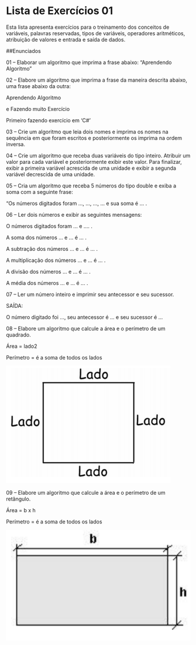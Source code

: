 # Lista de Exercícios 01

Esta lista apresenta exercícios para o treinamento dos conceitos de variáveis, palavras reservadas, tipos de variáveis, operadores aritméticos, atribuição de valores e entrada e saída de dados.

##Enunciados

01 – Elaborar um algoritmo que imprima a frase abaixo: “Aprendendo Algoritmo”

02 – Elabore um algoritmo que imprima a frase da maneira descrita abaixo, uma frase abaixo da outra:

Aprendendo Algoritmo

e Fazendo muito Exercício

Primeiro fazendo exercício em ‘C#’ 

03 – Crie um algoritmo que leia dois nomes e imprima os nomes na sequência em que foram escritos e posteriormente os imprima na ordem inversa.

04 – Crie um algoritmo que receba duas variáveis do tipo inteiro. Atribuir um valor para cada variável e posteriormente exibir este valor. Para finalizar, exibir a primeira variável acrescida de uma unidade e exibir a segunda variável decrescida de uma unidade.

05 – Cria um algoritmo que receba 5 números do tipo double e exiba a soma com a seguinte frase:

“Os números digitados foram ..., ..., ..., ... e sua soma é ... .

06 – Ler dois números e exibir as seguintes mensagens:

O números digitados foram ... e .... .

A soma dos números ... e ... é ... .

A subtração dos números ... e ... é ... .

A multiplicação dos números ... e ... é ... .

A divisão dos números ... e ... é ... .

A média dos números ... e ... é ... .

07 – Ler um número inteiro e imprimir seu antecessor e seu sucessor. 

SAÍDA: 

O número digitado foi ..., seu antecessor é ... e seu sucessor é ... 

08 – Elabore um algoritmo que calcule a área e o perímetro de um quadrado. 

Área = lado2

Perímetro = é a soma de todos os lados

![Quadrado](../Imagens/quadrado.png)

09 – Elabore um algoritmo que calcule a área e o perímetro de um retângulo.

Área = b x h

Perímetro = é a soma de todos os lados

![Retângulo](../Imagens/retangulo.png)
